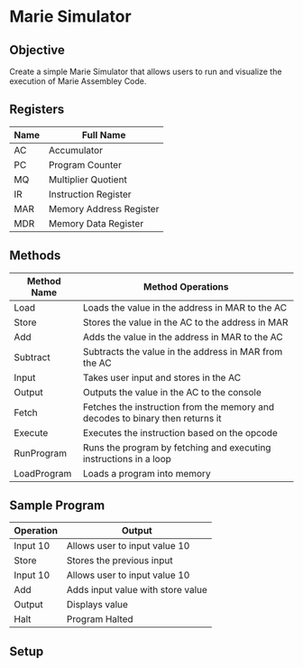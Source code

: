 # Marie Simulator #

## Objective ##
Create a simple Marie Simulator that allows users to run and visualize the execution of Marie Assembley Code.

## Registers ##
|Name |Full Name                |
|-----|-------------------------|
|AC   |Accumulator              |
|PC   |Program Counter          |
|MQ   |Multiplier Quotient      |
|IR   |Instruction Register     |
|MAR  |Memory Address Register  |
|MDR  |Memory Data Register     |

## Methods ##
| Method Name | Method Operations                                                              |
|-------------|--------------------------------------------------------------------------------|
|Load         |Loads the value in the address in MAR to the AC                                 | 
|Store        |Stores the value in the AC to the address in MAR                                |
|Add          |Adds the value in the address in MAR to the AC                                  |
|Subtract     |Subtracts the value in the address in MAR from the AC                           |
|Input        |Takes user input and stores in the AC                                           |
|Output       |Outputs the value in the AC to the console                                      |
|Fetch        |Fetches the instruction from the memory and decodes to binary then returns it   |
|Execute      |Executes the instruction based on the opcode                                    |
|RunProgram   |Runs the program by fetching and executing instructions in a loop               |
|LoadProgram  |Loads a program into memory                                                     |

## Sample Program ##
|Operation    |Output                                   |
|-------------|-----------------------------------------|
|Input 10     |Allows user to input value 10            |
|Store        |Stores the previous input                |
|Input 10     |Allows user to input value 10            |
|Add          |Adds input value with store value        |
|Output       |Displays value                           |
|Halt         |Program Halted                           |

## Setup ##



